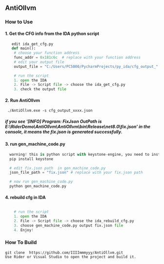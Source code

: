 ## AntiOllvm
### How to Use 
#### 1. Get the CFG info from the IDA python script
```python
   edit ida_get_cfg.py
   def main():
    # choose your function address
    func_addr = 0x181c6c  # replace with your function address
    # edit your output file
    output_file = "C:/Users/PC5000/PycharmProjects/py_ida/cfg_output_" + hex(func_addr) + ".json"
   
    # run the script
    1. open the IDA
    2. File -> Script file -> choose the ida_get_cfg.py
    3. check the output file
```
#### 2. Run AntiOllvm
```shell
 ./AntiOllvm.exe -s cfg_output_xxxx.json 
```
#####   if you see '[INFO] Program: FixJson OutPath is E:\RiderDemo\AntiOllvm\AntiOllvm\bin\Release\net8.0\fix.json' in the console, it means the fix.json is generated successfully.

#### 3. run gen_machine_code.py
```python
  warning! this is python script with keystone-engine, you need to install keystone-engine first.
  pip install keystone
  
  # edit fix.json path  in gen_machine_code.py  
  json_file_path = "fix.json" # replace with your fix.json path
  
  # now run gen_machine_code.py
  python gen_machine_code.py
```
#### 4. rebuild cfg in IDA
```python

    # run the script
    1. open the IDA
    2. File -> Script file -> choose the ida_rebuild_cfg.py
    3. choose gen_machine_code.py output fix.json file
    4. Enjoy!
```

### How To Build
```git
git clone  https://github.com/IIIImmmyyy/AntiOllvm.git
Use Rider or Visual Studio to open the project and build it.
```




